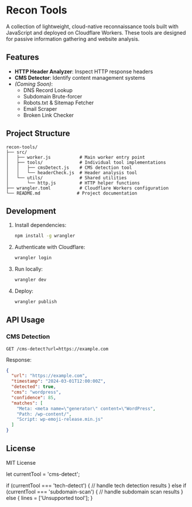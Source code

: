 # Recon Tools

A collection of lightweight, cloud-native reconnaissance tools built with JavaScript and deployed on Cloudflare Workers. These tools are designed for passive information gathering and website analysis.

## Features

- **HTTP Header Analyzer**: Inspect HTTP response headers
- **CMS Detector**: Identify content management systems
- *(Coming Soon)*:
  - DNS Record Lookup
  - Subdomain Brute-forcer
  - Robots.txt & Sitemap Fetcher
  - Email Scraper
  - Broken Link Checker

## Project Structure

```
recon-tools/
├── src/
│   ├── worker.js           # Main worker entry point
│   ├── tools/              # Individual tool implementations
│   │   ├── cmsDetect.js    # CMS detection tool
│   │   └── headerCheck.js  # Header analysis tool
│   └── utils/              # Shared utilities
│       └── http.js         # HTTP helper functions
├── wrangler.toml           # Cloudflare Workers configuration
└── README.md              # Project documentation
```

## Development

1. Install dependencies:
   ```bash
   npm install -g wrangler
   ```

2. Authenticate with Cloudflare:
   ```bash
   wrangler login
   ```

3. Run locally:
   ```bash
   wrangler dev
   ```

4. Deploy:
   ```bash
   wrangler publish
   ```

## API Usage

### CMS Detection

```http
GET /cms-detect?url=https://example.com
```

Response:
```json
{
  "url": "https://example.com",
  "timestamp": "2024-03-01T12:00:00Z",
  "detected": true,
  "cms": "wordpress",
  "confidence": 85,
  "matches": [
    "Meta: <meta name=\"generator\" content=\"WordPress",
    "Path: /wp-content/",
    "Script: wp-emoji-release.min.js"
  ]
}
```

## License

MIT License 

let currentTool = 'cms-detect'; 

if (currentTool === 'tech-detect') {
    // handle tech detection results
} else if (currentTool === 'subdomain-scan') {
    // handle subdomain scan results
} else {
    lines = ['Unsupported tool'];
} 